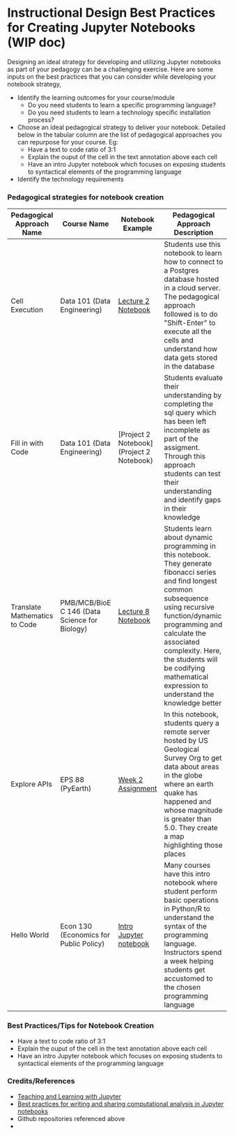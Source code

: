 # Instructional Design Best Practices for Creating Jupyter Notebooks (WIP doc)

Designing an ideal strategy for developing and utilizing Jupyter notebooks as part of your pedagogy can be a challenging exercise. Here are some inputs on the best practices that you can consider while developing your notebook strategy,

- Identify the learning outcomes for your course/module
	- Do you need students to learn a specific programming language?
	- Do you need students to learn a technology specific installation process?
- Choose an ideal  pedagogical strategy to deliver your notebook. Detailed below in the tabular column  are the list of pedagogical approaches you can repurpose for your course. Eg:
	- Have a text to code ratio of 3:1
	- Explain the ouput of the cell in the text annotation above each cell
	- Have an intro Jupyter notebook which focuses on exposing students to syntactical elements of the programming language
- Identify the technology requirements

### Pedagogical strategies for notebook creation
| Pedagogical Approach Name | Course Name |  Notebook Example | Pedagogical Approach Description
| ---- | ----------- | ------ | ------- |
| Cell Execution | Data 101 (Data Engineering) | [Lecture 2 Notebook](https://fa23.data101.org/resources/assets/lectures/lec02/lec02.html) | Students use this notebook to learn  how to connect to a Postgres database hosted in a cloud server. The pedagogical approach followed is to do "Shift-Enter" to execute all the cells and understand how data gets stored in the database |
| Fill in with Code | Data 101 (Data Engineering) | [Project 2 Notebook](Project 2 Notebook) | Students evaluate their understanding by completing the sql query which has been left incomplete as part of the assigment. Through this approach students can test their understanding and identify gaps in their knowledge | 
| Translate Mathematics to Code | PMB/MCB/BioE C 146 (Data Science for Biology) | [Lecture 8 Notebook](https://github.com/ds-modules/ds4bio/blob/main/lab8/lab08-c146-v01-student.ipynb) | Students learn about dynamic programming in this notebook. They generate fibonacci series and find longest common subsequence using recursive function/dynamic programming and calculate the associated complexity. Here, the students will be codifying mathematical expression to understand the knowledge better |
| Explore APIs | EPS 88 (PyEarth) | [Week 2 Assignment](https://github.com/ds-modules/EPS88-24031-FA23/blob/main/week02_datahubfiles/W02_assignment_Earthquakes.ipynb) | In this notebook, students query a remote server hosted by US Geological Survey Org to get data about areas in the globe where an earth quake has happened and whose magnitude is greater than 5.0. They create a map highlighting  those places |
Hello World | Econ 130 (Economics for Public Policy) | [Intro Jupyter notebook](https://github.com/ds-modules/ECON-130-FA23/blob/main/IntroToR/Intro%20to%20R.ipynb) | Many courses have this intro notebook where student perform basic operations in Python/R to understand the syntax of the programming language. Instructors spend a week helping students get accustomed to the chosen programming language | 
 
### Best Practices/Tips for Notebook Creation

- Have a text to code ratio of 3:1
- Explain the ouput of the cell in the text annotation above each cell
- Have an intro Jupyter notebook which focuses on exposing students to syntactical elements of the programming language

### Credits/References
- [Teaching and Learning with Jupyter](https://jupyter4edu.github.io/jupyter-edu-book/index.html)
- [Best practices for writing and sharing computational analysis in Jupyter notebooks](https://www.ncbi.nlm.nih.gov/pmc/articles/PMC6657818/)
- Github repositories referenced above
- 


